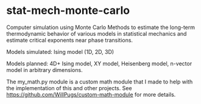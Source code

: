 # stat-mech-monte-carlo
 Computer simulation using Monte Carlo Methods to estimate the long-term thermodynamic behavior of various models in statistical mechanics and estimate critical exponents near phase transitions.
 
 Models simulated: Ising model (1D, 2D, 3D)
 
 Models planned: 4D+ Ising model, XY model, Heisenberg model, n-vector model in arbitrary dimensions.
 
 The my_math.py module is a custom math module that I made to help with the implementation of this and other projects. See https://github.com/WillPugs/custom-math-module for more details.
